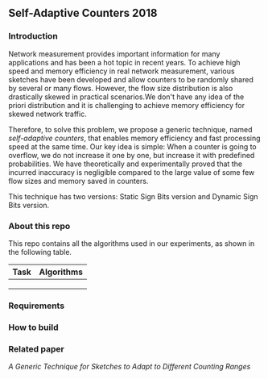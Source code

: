 ## Self-Adaptive Counters 2018
### Introduction

Network measurement provides important information for many applications and has been a hot topic in recent years. To achieve high speed and memory efficiency in real network measurement, various sketches have been developed and allow counters to be randomly shared  by several or many flows. However, the flow size distribution is also drastically skewed in practical scenarios.We don't have any idea of the priori distribution and it is challenging to achieve memory efficiency for skewed network traffic.

Therefore, to solve this problem, we propose a generic technique, named *self-adaptive counters*, that enables memory efficiency and fast processing speed at the same time. Our key idea is simple: When  a  counter  is  going  to  overflow,  we do not increase it one by one, but increase it with predefined probabilities. We have theoretically and experimentally proved that the incurred inaccuracy is negligible compared to the large value of some few flow sizes and memory saved in counters.

This technique has two versions: Static Sign Bits version and Dynamic Sign Bits version. 

### About this repo
This repo contains all the algorithms used in our experiments, as shown in the following table.

|   Task   |  Algorithms    |
| ---- | ---------- |
|      |      |
|      |      |
|      |      |

### Requirements



### How to build



### Related paper
*A Generic Technique for Sketches to Adapt to Different Counting Ranges*
